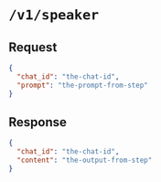 # `/v1/speaker`

## Request

```json
{
  "chat_id": "the-chat-id",
  "prompt": "the-prompt-from-step"
}
```

## Response

```json
{
  "chat_id": "the-chat-id",
  "content": "the-output-from-step"
}
```
